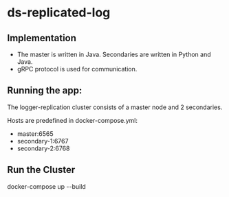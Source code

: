 # ds-replicated-log

## Implementation
- The master is written in Java. Secondaries are written in Python and Java.
- gRPC protocol is used for communication.

## Running the app:
The logger-replication cluster consists of a master node and 2 secondaries.

Hosts are predefined in docker-compose.yml:
- master:6565
- secondary-1:6767
- secondary-2:6768

## Run the Cluster
docker-compose up --build


